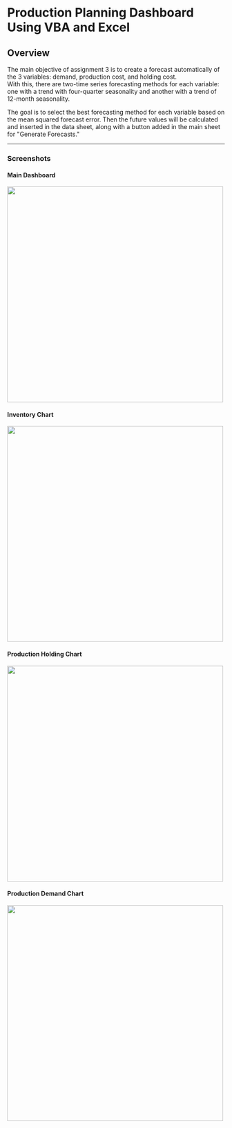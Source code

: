 # Production Planning Dashboard Using VBA and Excel

## Overview
The main objective of assignment 3 is to create a forecast automatically of the 3 variables: demand, production cost, and holding cost.  
With this, there are two-time series forecasting methods for each variable: one with a trend with four-quarter seasonality and another with a trend of 12-month seasonality.  

The goal is to select the best forecasting method for each variable based on the mean squared forecast error. Then the future values will be calculated and inserted in the data sheet, along with a button added in the main sheet for "Generate Forecasts."

---

### **Screenshots**

#### **Main Dashboard**
<img src="https://github.com/user-attachments/assets/ac20c6f8-b96a-400f-bf1f-6ed690d95a51" width="500" />

#### **Inventory Chart**
<img src="https://github.com/user-attachments/assets/708d51c5-7bce-4fea-95e8-c7fc6c8543a0" width="500" />

#### **Production Holding Chart**
<img src="https://github.com/user-attachments/assets/539bed2d-f827-4b0d-a8e3-2ebdb7f3502a" width="500" />

#### **Production Demand Chart**
<img src="https://github.com/user-attachments/assets/597b2554-b44e-41de-9429-4b8a48b96f2f" width="500" />
